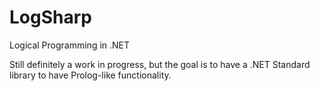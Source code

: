 # LogSharp
Logical Programming in .NET

Still definitely a work in progress, but the goal is to have a .NET Standard library to have Prolog-like functionality.

